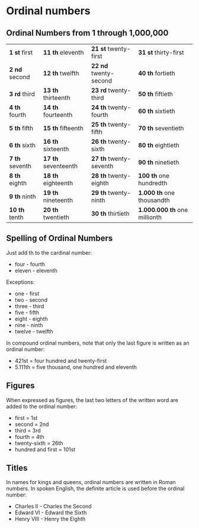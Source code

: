 # Ordinal numbers

## Ordinal Numbers from 1 through 1,000,000

|||||
|----------------|---------------------|------------------------|------------------------------|
|**1 st** first  |**11 th** eleventh   |**21 st** twenty-first  |**31 st** thirty-first        |
|**2 nd** second |**12 th** twelfth    |**22 nd** twenty-second |**40 th** fortieth            |
|**3 rd** third  |**13 th** thirteenth |**23 rd** twenty-third  |**50 th** fiftieth            |
|**4 th** fourth |**14 th** fourteenth |**24 th** twenty-fourth |**60 th** sixtieth            |
|**5 th** fifth  |**15 th** fifteenth  |**25 th** twenty-fifth  |**70 th** seventieth          |
|**6 th** sixth  |**16 th** sixteenth  |**26 th** twenty-sixth  |**80 th** eightieth           |
|**7 th** seventh|**17 th** seventeenth|**27 th** twenty-seventh|**90 th** ninetieth           |
|**8 th** eighth |**18 th** eighteenth |**28 th** twenty-eighth |**100 th** one hundredth      |
|**9 th** ninth  |**19 th** nineteenth |**29 th** twenty-ninth  |**1.000 th** one thousandth   |
|**10 th** tenth |**20 th** twentieth  |**30 th** thirtieth     |**1.000.000 th** one millionth|


## Spelling of Ordinal Numbers
Just add th to the cardinal number:

- four - fourth
- eleven - eleventh

Exceptions:
- one - first
- two - second
- three - third
- five - fifth
- eight - eighth
- nine - ninth
- twelve - twelfth

In compound ordinal numbers, note that only the last figure is written as an ordinal number:

- 421st = four hundred and twenty-first
- 5.111th = five thousand, one hundred and eleventh

## Figures
When expressed as figures, the last two letters of the written word are added to the ordinal number:
- first = 1st
- second = 2nd
- third = 3rd
- fourth = 4th
- twenty-sixth = 26th
- hundred and first = 101st

## Titles
In names for kings and queens, ordinal numbers are written in Roman numbers. In spoken English, the definite article is used before the ordinal number:
- Charles II - Charles the Second
- Edward VI - Edward the Sixth
- Henry VIII - Henry the Eighth
